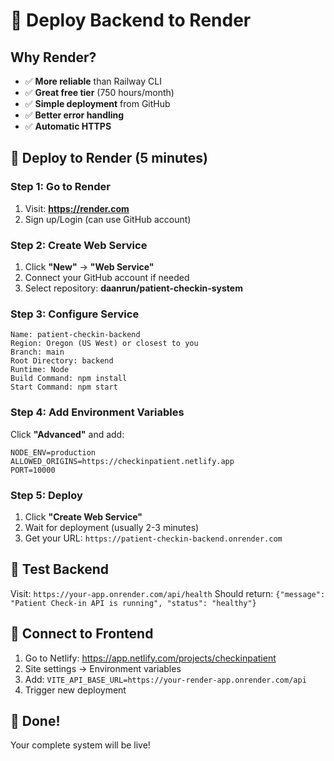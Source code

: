 # 🚀 Deploy Backend to Render

## Why Render?
- ✅ **More reliable** than Railway CLI
- ✅ **Great free tier** (750 hours/month)
- ✅ **Simple deployment** from GitHub
- ✅ **Better error handling**
- ✅ **Automatic HTTPS**

## 🚀 **Deploy to Render (5 minutes)**

### Step 1: Go to Render
1. Visit: **https://render.com**
2. Sign up/Login (can use GitHub account)

### Step 2: Create Web Service
1. Click **"New"** → **"Web Service"**
2. Connect your GitHub account if needed
3. Select repository: **daanrun/patient-checkin-system**

### Step 3: Configure Service
```
Name: patient-checkin-backend
Region: Oregon (US West) or closest to you
Branch: main
Root Directory: backend
Runtime: Node
Build Command: npm install
Start Command: npm start
```

### Step 4: Add Environment Variables
Click **"Advanced"** and add:
```
NODE_ENV=production
ALLOWED_ORIGINS=https://checkinpatient.netlify.app
PORT=10000
```

### Step 5: Deploy
1. Click **"Create Web Service"**
2. Wait for deployment (usually 2-3 minutes)
3. Get your URL: `https://patient-checkin-backend.onrender.com`

## 🧪 **Test Backend**
Visit: `https://your-app.onrender.com/api/health`
Should return: `{"message": "Patient Check-in API is running", "status": "healthy"}`

## 🔗 **Connect to Frontend**
1. Go to Netlify: https://app.netlify.com/projects/checkinpatient
2. Site settings → Environment variables
3. Add: `VITE_API_BASE_URL=https://your-render-app.onrender.com/api`
4. Trigger new deployment

## 🎉 **Done!**
Your complete system will be live!